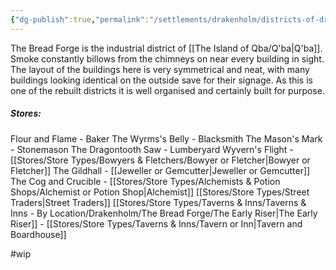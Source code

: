 ```yaml
---
{"dg-publish":true,"permalink":"/settlements/drakenholm/districts-of-drakenholm/the-bread-forge/"}
---
```


The Bread Forge is the industrial district of [[The Island of Qba/Q'ba\|Q'ba]]. Smoke constantly billows from the chimneys on near every building in sight. The layout of the buildings here is very symmetrical and neat, with many buildings looking identical on the outside save for their signage. As this is one of the rebuilt districts it is well organised and certainly built for purpose.

##### Stores:
Flour and Flame - Baker
The Wyrms's Belly - Blacksmith
The Mason's Mark - Stonemason
The Dragontooth Saw - Lumberyard
Wyvern's Flight - [[Stores/Store Types/Bowyers & Fletchers/Bowyer or Fletcher\|Bowyer or Fletcher]]
The Gildhall - [[Jeweller or Gemcutter\|Jeweller or Gemcutter]]
The Cog and Crucible - [[Stores/Store Types/Alchemists & Potion Shops/Alchemist or Potion Shop\|Alchemist]]
[[Stores/Store Types/Street Traders\|Street Traders]]
[[Stores/Store Types/Taverns & Inns/Taverns & Inns - By Location/Drakenholm/The Bread Forge/The Early Riser\|The Early Riser]] -  [[Stores/Store Types/Taverns & Inns/Tavern or Inn\|Tavern and Boardhouse]]


#wip 